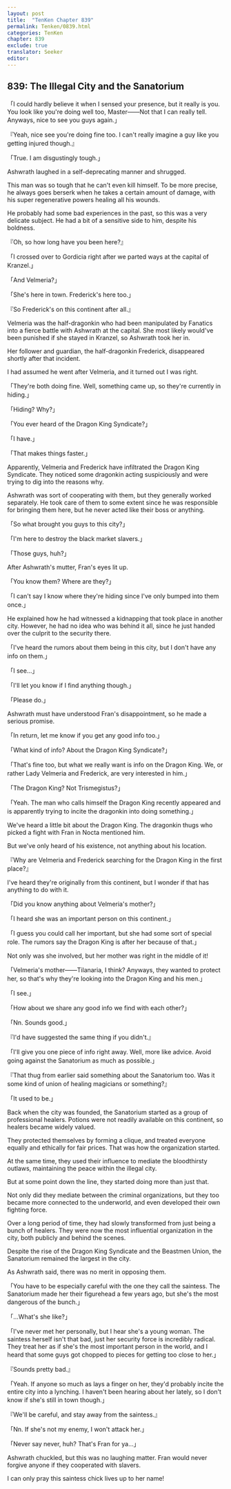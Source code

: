 ```yaml
---
layout: post
title:  "TenKen Chapter 839"
permalink: Tenken/0839.html
categories: TenKen
chapter: 839
exclude: true
translator: Seeker
editor: 
---
```

<h2>839: The Illegal City and the Sanatorium</h2>

「I could hardly believe it when I sensed your presence, but it really is you. You look like you're doing well too, Master――Not that I can really tell. Anyways, nice to see you guys again.」

『Yeah, nice see you're doing fine too. I can't really imagine a guy like you getting injured though.』

「True. I am disgustingly tough.」

Ashwrath laughed in a self-deprecating manner and shrugged.

This man was so tough that he can't even kill himself. To be more precise, he always goes berserk when he takes a certain amount of damage, with his super regenerative powers healing all his wounds.

He probably had some bad experiences in the past, so this was a very delicate subject. He had a bit of a sensitive side to him, despite his boldness.

『Oh, so how long have you been here?』

「I crossed over to Gordicia right after we parted ways at the capital of Kranzel.」

「And Velmeria?」

「She's here in town. Frederick's here too.」

『So Frederick's on this continent after all.』

Velmeria was the half-dragonkin who had been manipulated by Fanatics into a fierce battle with Ashwrath at the capital. She most likely would've been punished if she stayed in Kranzel, so Ashwrath took her in.

Her follower and guardian, the half-dragonkin Frederick, disappeared shortly after that incident.

I had assumed he went after Velmeria, and it turned out I was right.

「They're both doing fine. Well, something came up, so they're currently in hiding.」

「Hiding? Why?」

「You ever heard of the Dragon King Syndicate?」

「I have.」

「That makes things faster.」

Apparently, Velmeria and Frederick have infiltrated the Dragon King Syndicate. They noticed some dragonkin acting suspiciously and were trying to dig into the reasons why.

Ashwrath was sort of cooperating with them, but they generally worked separately. He took care of them to some extent since he was responsible for bringing them here, but he never acted like their boss or anything.

「So what brought you guys to this city?」

「I'm here to destroy the black market slavers.」

「Those guys, huh?」

After Ashwrath's mutter, Fran's eyes lit up.

「You know them? Where are they?」

「I can't say I know where they're hiding since I've only bumped into them once.」

He explained how he had witnessed a kidnapping that took place in another city. However, he had no idea who was behind it all, since he just handed over the culprit to the security there.

「I've heard the rumors about them being in this city, but I don't have any info on them.」

「I see...」

「I'll let you know if I find anything though.」

「Please do.」

Ashwrath must have understood Fran's disappointment, so he made a serious promise.

「In return, let me know if you get any good info too.」

「What kind of info? About the Dragon King Syndicate?」

「That's fine too, but what we really want is info on the Dragon King. We, or rather Lady Velmeria and Frederick, are very interested in him.」

「The Dragon King? Not Trismegistus?」

「Yeah. The man who calls himself the Dragon King recently appeared and is apparently trying to incite the dragonkin into doing something.」

We've heard a little bit about the Dragon King. The dragonkin thugs who picked a fight with Fran in Nocta mentioned him.

But we've only heard of his existence, not anything about his location.

『Why are Velmeria and Frederick searching for the Dragon King in the first place?』

I've heard they're originally from this continent, but I wonder if that has anything to do with it.

「Did you know anything about Velmeria's mother?」

「I heard she was an important person on this continent.」

「I guess you could call her important, but she had some sort of special role. The rumors say the Dragon King is after her because of that.」

Not only was she involved, but her mother was right in the middle of it!

「Velmeria's mother――Tilanaria, I think? Anyways, they wanted to protect her, so that's why they're looking into the Dragon King and his men.」

「I see.」

「How about we share any good info we find with each other?」

「Nn. Sounds good.」

『I'd have suggested the same thing if you didn't.』

「I'll give you one piece of info right away. Well, more like advice. Avoid going against the Sanatorium as much as possible.」

『That thug from earlier said something about the Sanatorium too. Was it some kind of union of healing magicians or something?』

「It used to be.」

Back when the city was founded, the Sanatorium started as a group of professional healers. Potions were not readily available on this continent, so healers became widely valued.

They protected themselves by forming a clique, and treated everyone equally and ethically for fair prices. That was how the organization started.

At the same time, they used their influence to mediate the bloodthirsty outlaws, maintaining the peace within the illegal city.

But at some point down the line, they started doing more than just that.

Not only did they mediate between the criminal organizations, but they too became more connected to the underworld, and even developed their own fighting force.

Over a long period of time, they had slowly transformed from just being a bunch of healers. They were now the most influential organization in the city, both publicly and behind the scenes.

Despite the rise of the Dragon King Syndicate and the Beastmen Union, the Sanatorium remained the largest in the city.

As Ashwrath said, there was no merit in opposing them.

「You have to be especially careful with the one they call the saintess. The Sanatorium made her their figurehead a few years ago, but she's the most dangerous of the bunch.」

「...What's she like?」

「I've never met her personally, but I hear she's a young woman. The saintess herself isn't that bad, just her security force is incredibly radical. They treat her as if she's the most important person in the world, and I heard that some guys got chopped to pieces for getting too close to her.」

『Sounds pretty bad.』

「Yeah. If anyone so much as lays a finger on her, they'd probably incite the entire city into a lynching. I haven't been hearing about her lately, so I don't know if she's still in town though.」

『We'll be careful, and stay away from the saintess.』

「Nn. If she's not my enemy, I won't attack her.」

「Never say never, huh? That's Fran for ya...」

Ashwrath chuckled, but this was no laughing matter. Fran would never forgive anyone if they cooperated with slavers.

I can only pray this saintess chick lives up to her name!



